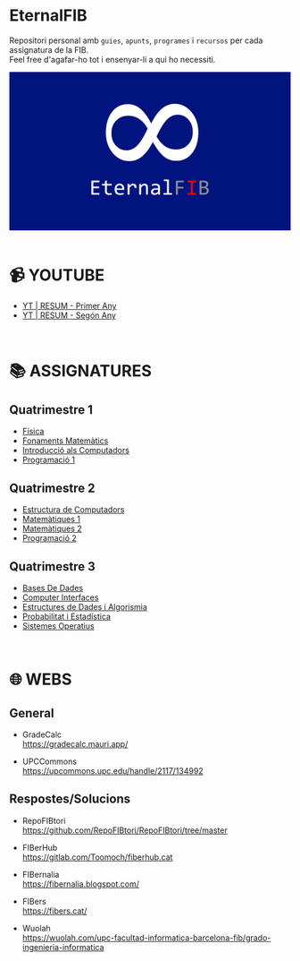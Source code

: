 # EternalFIB
Repositori personal amb `guies`, `apunts`, `programes` i `recursos` per cada assignatura de la FIB.<br>
Feel free d'agafar-ho tot i ensenyar-li a qui ho necessiti. <br>

<div align="center">
  <img src="./logo.jpg" alt="EternalFIB Logo">
</div>

<br>

# 📹 YOUTUBE
- [YT | RESUM - Primer Any](https://youtu.be/ofNDwrA_IAE?si=fqjr-DZFdj3dNx6Y)
- [YT | RESUM - Segón Any](https://youtu.be/Oo6HUfUtjuE?si=2mMLibJnwygjNFxQ)

<br>

# 📚 ASSIGNATURES
## Quatrimestre 1
- [Física](https://github.com/impulsado/EternalFIB/tree/main/F)
- [Fonaments Matemàtics](https://github.com/impulsado/EternalFIB/tree/main/FM)
- [Introducció als Computadors](https://github.com/impulsado/EternalFIB/tree/main/IC)
- [Programació 1](https://github.com/impulsado/EternalFIB/tree/main/PRO1)

## Quatrimestre 2
- [Estructura de Computadors](https://github.com/impulsado/EternalFIB/tree/main/EC)
- [Matemàtiques 1](https://github.com/impulsado/EternalFIB/tree/main/M1)
- [Matemàtiques 2](https://github.com/impulsado/EternalFIB/tree/main/M2)
- [Programació 2](https://github.com/impulsado/EternalFIB/tree/main/PRO2)

## Quatrimestre 3
- [Bases De Dades](https://github.com/impulsado/EternalFIB/tree/main/BD)
- [Computer Interfaces](https://github.com/impulsado/EternalFIB/tree/main/CI)
- [Estructures de Dades i Algorismia](https://github.com/impulsado/EternalFIB/tree/main/EDA)
- [Probabilitat i Estadística](https://github.com/impulsado/EternalFIB/tree/main/PE)
- [Sistemes Operatius](https://github.com/impulsado/EternalFIB/tree/main/SO)

<br>

# 🌐 WEBS
## General
- GradeCalc <br>
https://gradecalc.mauri.app/ <br>

- UPCCommons <br>
https://upcommons.upc.edu/handle/2117/134992 <br>

## Respostes/Solucions
- RepoFIBtori <br>
https://github.com/RepoFIBtori/RepoFIBtori/tree/master <br>

- FIBerHub <br>
https://gitlab.com/Toomoch/fiberhub.cat <br>

- FIBernalia <br>
https://fibernalia.blogspot.com/ <br>

- FIBers <br> 
https://fibers.cat/ <br>

- Wuolah <br>
https://wuolah.com/upc-facultad-informatica-barcelona-fib/grado-ingenieria-informatica <br>